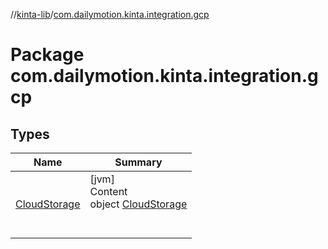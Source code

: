 //[kinta-lib](../../index.md)/[com.dailymotion.kinta.integration.gcp](index.md)



# Package com.dailymotion.kinta.integration.gcp  


## Types  
  
|  Name |  Summary | 
|---|---|
| <a name="com.dailymotion.kinta.integration.gcp/CloudStorage///PointingToDeclaration/"></a>[CloudStorage](-cloud-storage/index.md)| <a name="com.dailymotion.kinta.integration.gcp/CloudStorage///PointingToDeclaration/"></a>[jvm]  <br>Content  <br>object [CloudStorage](-cloud-storage/index.md)  <br><br><br>|


